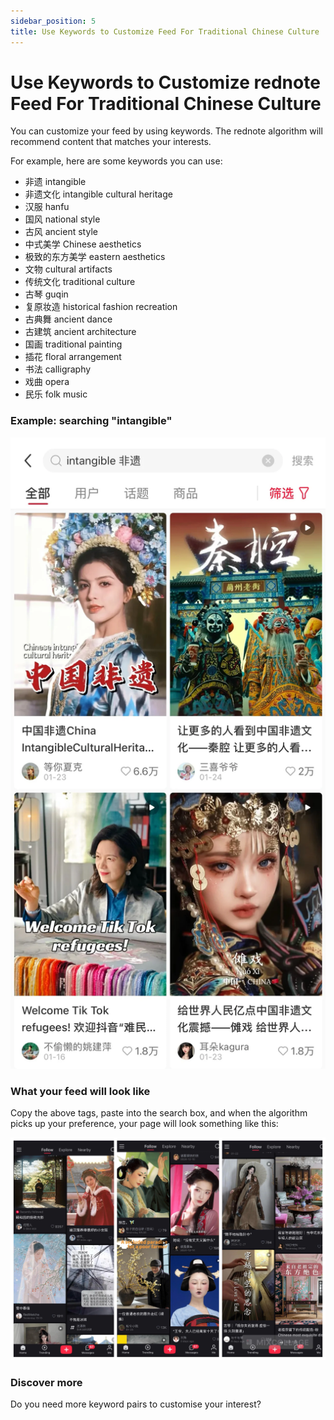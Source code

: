 ```yaml
---
sidebar_position: 5
title: Use Keywords to Customize Feed For Traditional Chinese Culture
---
```


# Use Keywords to Customize rednote Feed For Traditional Chinese Culture

You can customize your feed by using keywords. The rednote algorithm will recommend content that matches your interests. 

For example, here are some keywords you can use:

- 非遗 intangible
- 非遗文化 intangible cultural heritage
- 汉服 hanfu
- 国风 national style
- 古风 ancient style
- 中式美学 Chinese aesthetics
- 极致的东方美学 eastern aesthetics
- 文物 cultural artifacts
- 传统文化 traditional culture
- 古琴 guqin
- 复原妆造 historical fashion recreation
- 古典舞 ancient dance
- 古建筑 ancient architecture
- 国画 traditional painting
- 插花 floral arrangement
- 书法 calligraphy
- 戏曲 opera
- 民乐 folk music

### Example: searching "intangible"
![./img/IMG_3594.webp](./img/IMG_3594.webp)


### What your feed will look like

Copy the above tags, paste into the search box, and when the algorithm picks up your preference, your page will look something like this:

![./img/fei-yi.webp](./img/fei-yi.webp)


### Discover more

Do you need more keyword pairs to customise your interest?



